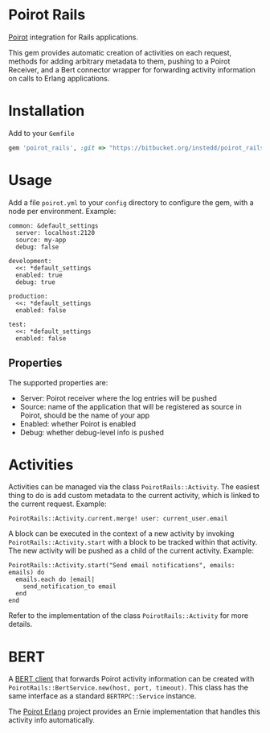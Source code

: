 # Poirot Rails

[Poirot](http://instedd.github.io/poirot/) integration for Rails applications.

This gem provides automatic creation of activities on each request, methods for adding arbitrary metadata to them, pushing to a Poirot Receiver, and a Bert connector wrapper for forwarding activity information on calls to Erlang applications.

# Installation

Add to your `Gemfile`
```ruby
gem 'poirot_rails', :git => "https://bitbucket.org/instedd/poirot_rails", :branch => 'master'
```

# Usage

Add a file `poirot.yml` to your `config` directory to configure the gem, with a node per environment. Example:
```
common: &default_settings
  server: localhost:2120
  source: my-app
  debug: false

development:
  <<: *default_settings
  enabled: true
  debug: true

production:
  <<: *default_settings
  enabled: false

test:
  <<: *default_settings
  enabled: false
```

## Properties

The supported properties are:

* Server: Poirot receiver where the log entries will be pushed
* Source: name of the application that will be registered as source in Poirot, should be the name of your app
* Enabled: whether Poirot is enabled
* Debug: whether debug-level info is pushed

# Activities

Activities can be managed via the class `PoirotRails::Activity`. The easiest thing to do is add custom metadata to the current activity, which is linked to the current request. Example:
```
PoirotRails::Activity.current.merge! user: current_user.email
```

A block can be executed in the context of a new activity by invoking `PoirotRails::Activity.start` with a block to be tracked within that activity. The new activity will be pushed as a child of the current activity. Example:
```
PoirotRails::Activity.start("Send email notifications", emails: emails) do
  emails.each do |email|
    send_notification_to email
  end
end
```

Refer to the implementation of the class `PoirotRails::Activity` for more details.

# BERT

A [BERT client](https://github.com/mojombo/bertrpc) that forwards Poirot activity information can be created with `PoirotRails::BertService.new(host, port, timeout)`. This class has the same interface as a standard `BERTRPC::Service` instance.

The [Poirot Erlang](http://github.com/instedd/poirot_erlang) project provides an Ernie implementation that handles this activity info automatically.
